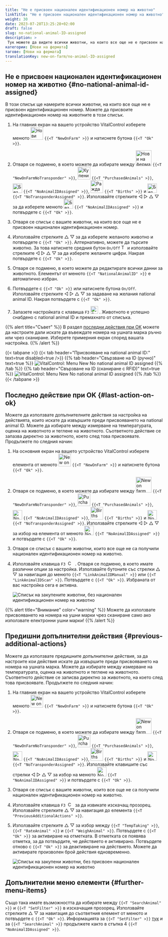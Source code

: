 ```yaml
---
title: "Не е присвоен национален идентификационен номер на животно"
linkTitle: "Не е присвоен национален идентификационен номер на животно"
weight: 30
date: 2023-07-28T13:25:28+02:00
draft: false
slug: no-national-animal-ID-assigned
description: >
 Тук можете да видите всички животни, на които все още не е присвоен национален идентификационен номер на животно и да присвоите такъв.
категории: [Нови на фермата]
тагове: [Нови на фермата]
translationKey: new-on-farm/no-animal-ID-assigned
---
```

## Не е присвоен национален идентификационен номер на животно {#no-national-animal-id-assigned}

В този списък ще намерите всички животни, на които все още не е присвоен идентификационен номер. Можете да присвоите идентификационен номер на животните в този списък.

1. На главния екран на вашето устройство VitalControl изберете менюто <img src="/icons/main/new-on-farm.svg" width="40" align="bottom" alt="Нови на фермата" /> `{{<T "NewOnFarm" >}}` и натиснете бутона `{{<T "Ok" >}}`.

2. Отваря се подменю, в което можете да избирате между <img src="/icons/registration/new-on-farm-no-transponder.svg" width="50" align="bottom" alt="Нови на фермата, без транспондер" /> `{{<T "NewOnFarmNoTransponder" >}}`, <img src="/icons/main/new-on-farm.svg" width="40" align="bottom" alt="Купени животни" /> `{{<T "PurchasedAnimals" >}}`, <img src="/icons/registration/no-eartag-number.svg" width="30" align="bottom" alt="Без национален идентификационен номер" /> `{{<T "NoAnimalIDAssigned" >}}`, <img src="/icons/main/births.svg" width="40" align="bottom" alt="Раждания" /> `{{<T "Births" >}}` и <img src="/icons/registration/no-transponder.svg" width="30" align="bottom" alt="Без присвоен транспондер" /> `{{<T "NoTransponderAssigned" >}}`. Използвайте стрелките ◁ ▷ △ ▽ за да изберете менюто <img src="/icons/registration/no-eartag-number.svg" width="30" align="bottom" alt="Без национален идентификационен номер" /> `{{<T "NoAnimalIDAssigned" >}}` и потвърдете с `{{<T "Ok" >}}`.

3. Отваря се списък с вашите животни, на които все още не е присвоен национален идентификационен номер.

4. Използвайте стрелките △ ▽ за да изберете желаното животно и потвърдете с `{{<T "Ok" >}}`. Алтернативно, можете да търсите животно. За това натиснете средния бутон `On/Off` <img src="/icons/footer/search.svg" width="15" align="bottom" alt="Търсене" /> и използвайте стрелките ◁ ▷ △ ▽ за да изберете желаните цифри. Накрая потвърдете с `{{<T "Ok" >}}`.

5. Отваря се подменю, в което можете да редактирате всички данни за животното. Елементът от менюто `{{<T "NationalAnimalID" >}}` е автоматично избран.

6. Потвърдете с `{{<T "Ok" >}}` или натиснете бутона `On/Off`. Използвайте стрелките ◁ ▷ △ ▽ за задаване на желания national animal ID. Накрая потвърдете с `{{<T "Ok" >}}`.

7. Запазете настройката с клавиша `F3` <img src="/icons/footer/save.svg" width="24" align="bottom" alt="Save" />&nbsp;. Животното е успешно снабдено с national animal ID и премахнато от списъка.

{{% alert title="Съвет" %}}
В раздел [последни действия при OK](#last-action-on-ok) можете да настроите дали искате да въвеждате номера на ушната марка ръчно или чрез сканиране. Изберете примерния екран според вашата настройка.
{{% /alert %}}

{{< tabpane >}}
{{< tab header="Присвояване на national animal ID:" text=true disabled=true />}}
{{% tab header="Свързване на ID (ручно)" text=true %}}
![VitalControl: Menu New No national animal ID assigned](../images/noanimalID.png "Свързване на ID (ручно)")
{{% /tab %}}
{{% tab header="Свързване на ID (сканиране с RFID)" text=true %}}
![VitalControl: Menu New No national animal ID assigned](../images/noanimalID-scan.png "Свързване на ID (сканиране с RFID)")
{{% /tab %}}
{{< /tabpane >}}        

## Последно действие при OK {#last-action-on-ok}

Можете да използвате допълнителните действия за настройка на действията, които искате да извършите преди присвояването на national animal ID. Можете да избирате между измерване на температурата, оценка на животното и теглене на животното. Съответното действие се запазва директно за животното, което след това присвоявате. Продължете по следния начин:

1. На основния екран на вашето устройство VitalControl изберете елемента от менюто <img src="/icons/main/new-on-farm.svg" width="40" align="bottom" alt="New on farm" /> `{{<T "NewOnFarm" >}}` и натиснете бутона `{{<T "Ok" >}}`.

2. Отваря се подменю, в което можете да избирате между <img src="/icons/registration/new-on-farm-no-transponder.svg" width="50" align="bottom" alt="New on farm, no transponder" /> `{{<T "NewOnFarmNoTransponder" >}}`, <img src="/icons/main/new-on-farm.svg" width="40" align="bottom" alt="Purchased animals" /> `{{<T "PurchasedAnimals" >}}`, <img src="/icons/registration/no-eartag-number.svg" width="30" align="bottom" alt="No national animal ID" /> `{{<T "NoAnimalIDAssigned" >}}`, <img src="/icons/main/births.svg" width="40" align="bottom" alt="Births" /> `{{<T "Births" >}}` и <img src="/icons/registration/no-transponder.svg" width="30" align="bottom" alt="No transponder assigned" /> `{{<T "NoTransponderAssigned" >}}`. Използвайте стрелките ◁ ▷ △ ▽ за избор на елемента от менюто <img src="/icons/registration/no-eartag-number.svg" width="30" align="bottom" alt="No national animal ID" /> `{{<T "NoAnimalIDAssigned" >}}` и потвърдете с `{{<T "Ok" >}}`.

3. Отваря се списък с вашите животни, които все още не са получили национален идентификационен номер на животно.

4. Използвайте клавиша `F3` &nbsp;<img src="/icons/footer/open-popup.svg" width="15" align="bottom" alt="Call popup" />&nbsp; . Отваря се подменю, в което имате различни опции за настройка. Използвайте бутоните със стрелки △ ▽ за навигация до менюто `{{<T "LinkAnimalIDManual" >}}` или `{{<T "LinkAnimalIDScan" >}}`. Потвърдете с `{{<T "Ok" >}}`. Избраната от вас настройка сега е активна.

    ![Списък на закупените животни, без национален идентификационен номер на животно](../images/link.png "Без национален идентификационен номер на животно, Връзка")

{{% alert title="Внимание" color="warning" %}}
Можете да използвате присвояването на номера на ушни марки чрез сканиране само ако използвате електронни ушни марки!
{{% /alert %}}

## Предишни допълнителни действия {#previous-additional-actions}

Можете да използвате предишните допълнителни действия, за да настроите кои действия искате да извършите преди присвояването на номера на ушната марка. Можете да избирате между измерване на температурата, оценка на животното и теглене на животното. Съответното действие се записва директно за животното, на което след това присвоявате. Продължете по следния начин:

1. На главния екран на вашето устройство VitalControl изберете менюто <img src="/icons/main/new-on-farm.svg" width="40" align="bottom" alt="New on farm" /> `{{<T "NewOnFarm" >}}` и натиснете бутона `{{<T "Ok" >}}`.

2. Отваря се подменю, в което можете да избирате между <img src="/icons/registration/new-on-farm-no-transponder.svg" width="50" align="bottom" alt="New on farm, no transponder" /> `{{<T "NewOnFarmNoTransponder" >}}`, <img src="/icons/main/new-on-farm.svg" width="40" align="bottom" alt="Purchased animals" /> `{{<T "PurchasedAnimals" >}}`, <img src="/icons/registration/no-eartag-number.svg" width="30" align="bottom" alt="No national animal ID" /> `{{<T "NoAnimalIDAssigned" >}}`, <img src="/icons/main/births.svg" width="40" align="bottom" alt="Births" /> `{{<T "Births" >}}` и <img src="/icons/registration/no-transponder.svg" width="30" align="bottom" alt="No transponder assigned" /> `{{<T "NoTransponderAssigned" >}}`. Използвайте клавишите със стрелки ◁ ▷ △ ▽ за избор на менюто <img src="/icons/registration/no-eartag-number.svg" width="30" align="bottom" alt="No national animal ID" /> `{{<T "NoAnimalIDAssigned" >}}` и потвърдете с `{{<T "Ok" >}}`.

3. Отваря се списък с вашите животни, които все още не са получили национален идентификационен номер на животно.

4. Използвайте клавиша `F3` &nbsp;<img src="/icons/footer/open-popup.svg" width="15" align="bottom" alt="Call popup" />&nbsp; за да извикате изскачащ прозорец. Използвайте стрелките △ ▽ за навигация до елемента `{{<T "PreviousAdditionalActions" >}}`.

5. Използвайте стрелките △ ▽ за избор между `{{<T "TempTaking" >}}`, `{{<T "RateAnimal" >}}` и `{{<T "WeighAnimal" >}}`. Потвърдете с `{{<T "Ok" >}}` за активиране на отметката. В отметката се появява отметка, за да потвърдите, че действието е активирано. Потвърдете отново с `{{<T "Ok" >}}` за деактивиране на действието. Можете да активирате произволен брой действия едновременно.

    ![Списък на закупени животни, без присвоен национален идентификационен номер на животно](../images/aidditional-actions.png "Без национален идентификационен номер на животно, Връзка")

 ## Допълнителни меню елементи {#further-menu-items}

Също така имате възможността да избирате между `{{<T "SearchAnimal" >}}` и `{{<T "SetFilter" >}}` в изскачащия прозорец. Използвайте стрелките △ ▽ за навигация до съответния елемент от менюто и потвърдете с `{{<T "Ok" >}}`. Информацията за `{{<T "SetFilter" >}}` [тук](/bg/docs/filter/) и за `{{<T "SearchAnimal" >}}` продължете както в стъпка 4 `{{<T "NoAnimalIDAssigned" >}}`.
